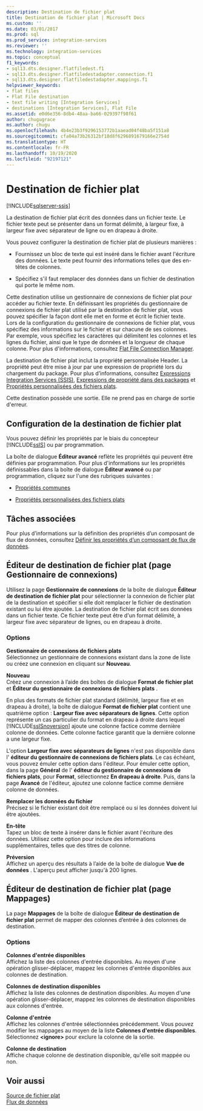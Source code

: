 ```yaml
---
description: Destination de fichier plat
title: Destination de fichier plat | Microsoft Docs
ms.custom: ''
ms.date: 03/01/2017
ms.prod: sql
ms.prod_service: integration-services
ms.reviewer: ''
ms.technology: integration-services
ms.topic: conceptual
f1_keywords:
- sql13.dts.designer.flatfiledest.f1
- sql13.dts.designer.flatfiledestadapter.connection.f1
- sql13.dts.designer.flatfiledestadapter.mappings.f1
helpviewer_keywords:
- flat files
- Flat File destination
- text file writing [Integration Services]
- destinations [Integration Services], Flat File
ms.assetid: e0d6e356-8db4-48aa-ba66-029397f98f61
author: chugugrace
ms.author: chugu
ms.openlocfilehash: 4b4e23b3f9296153772b1aaead04f48ba5f151a8
ms.sourcegitcommit: cfa04a73b26312bf18d8f6296891679166e2754d
ms.translationtype: HT
ms.contentlocale: fr-FR
ms.lasthandoff: 10/19/2020
ms.locfileid: "92197121"
---
```

# <a name="flat-file-destination"></a>Destination de fichier plat

[!INCLUDE[sqlserver-ssis](../../includes/applies-to-version/sqlserver-ssis.md)]


  La destination de fichier plat écrit des données dans un fichier texte. Le fichier texte peut se présenter dans un format délimité, à largeur fixe, à largeur fixe avec séparateur de ligne ou en drapeau à droite.  
  
 Vous pouvez configurer la destination de fichier plat de plusieurs manières :  
  
-   Fournissez un bloc de texte qui est inséré dans le fichier avant l'écriture des données. Le texte peut fournir des informations telles que des en-têtes de colonnes.  
  
-   Spécifiez s'il faut remplacer des données dans un fichier de destination qui porte le même nom.  
  
 Cette destination utilise un gestionnaire de connexions de fichier plat pour accéder au fichier texte. En définissant les propriétés du gestionnaire de connexions de fichier plat utilisé par la destination de fichier plat, vous pouvez spécifier la façon dont elle met en forme et écrit le fichier texte. Lors de la configuration du gestionnaire de connexions de fichier plat, vous spécifiez des informations sur le fichier et sur chacune de ses colonnes. Par exemple, vous spécifiez les caractères qui délimitent les colonnes et les lignes du fichier, ainsi que le type de données et la longueur de chaque colonne. Pour plus d'informations, consultez [Flat File Connection Manager](../../integration-services/connection-manager/flat-file-connection-manager.md).  
  
 La destination de fichier plat inclut la propriété personnalisée Header. La propriété peut être mise à jour par une expression de propriété lors du chargement du package. Pour plus d’informations, consultez [Expressions Integration Services &#40;SSIS&#41;](../../integration-services/expressions/integration-services-ssis-expressions.md), [Expressions de propriété dans des packages](../../integration-services/expressions/use-property-expressions-in-packages.md) et [Propriétés personnalisées des fichiers plats](../../integration-services/data-flow/flat-file-custom-properties.md).  
  
 Cette destination possède une sortie. Elle ne prend pas en charge de sortie d'erreur.  
  
## <a name="configuration-of-the-flat-file-destination"></a>Configuration de la destination de fichier plat  
 Vous pouvez définir les propriétés par le biais du concepteur [!INCLUDE[ssIS](../../includes/ssis-md.md)] ou par programmation.  
  
 La boîte de dialogue **Éditeur avancé** reflète les propriétés qui peuvent être définies par programmation. Pour plus d'informations sur les propriétés définissables dans la boîte de dialogue **Éditeur avancé** ou par programmation, cliquez sur l'une des rubriques suivantes :  
  
-   [Propriétés communes](./set-the-properties-of-a-data-flow-component.md)  
  
-   [Propriétés personnalisées des fichiers plats](../../integration-services/data-flow/flat-file-custom-properties.md)  
  
## <a name="related-tasks"></a>Tâches associées  
 Pour plus d’informations sur la définition des propriétés d’un composant de flux de données, consultez [Définir les propriétés d’un composant de flux de données](../../integration-services/data-flow/set-the-properties-of-a-data-flow-component.md).  
  
## <a name="flat-file-destination-editor-connection-manager-page"></a>Éditeur de destination de fichier plat (page Gestionnaire de connexions)
  Utilisez la page **Gestionnaire de connexions** de la boîte de dialogue **Éditeur de destination de fichier plat** pour sélectionner la connexion de fichier plat de la destination et spécifier si elle doit remplacer le fichier de destination existant ou lui être ajoutée. La destination de fichier plat écrit ses données dans un fichier texte. Ce fichier texte peut être d'un format délimité, à largeur fixe avec séparateur de lignes, ou en drapeau à droite.  
  
### <a name="options"></a>Options  
 **Gestionnaire de connexions de fichiers plats**  
 Sélectionnez un gestionnaire de connexions existant dans la zone de liste ou créez une connexion en cliquant sur **Nouveau**.  
  
 **Nouveau**  
 Créez une connexion à l’aide des boîtes de dialogue **Format de fichier plat** et **Éditeur du gestionnaire de connexions de fichiers plats** .  
  
 En plus des formats de fichier plat standard (délimité, largeur fixe et en drapeau à droite), la boîte de dialogue **Format de fichier plat** contient une quatrième option : **Largeur fixe avec séparateurs de lignes**. Cette option représente un cas particulier du format en drapeau à droite dans lequel [!INCLUDE[ssISnoversion](../../includes/ssisnoversion-md.md)] ajoute une colonne factice comme dernière colonne de données. Cette colonne factice garantit que la dernière colonne a une largeur fixe.  
  
 L'option **Largeur fixe avec séparateurs de lignes** n'est pas disponible dans l' **éditeur du gestionnaire de connexions de fichiers plats**. Le cas échéant, vous pouvez émuler cette option dans l'éditeur. Pour émuler cette option, dans la page **Général** de l' **éditeur du gestionnaire de connexions de fichiers plats**, pour **Format**, sélectionnez **En drapeau à droite**. Puis, dans la page **Avancé** de l'éditeur, ajoutez une colonne factice comme dernière colonne de données.  
  
 **Remplacer les données du fichier**  
 Précisez si le fichier existant doit être remplacé ou si les données doivent lui être ajoutées.  
  
 **En-tête**  
 Tapez un bloc de texte à insérer dans le fichier avant l'écriture des données. Utilisez cette option pour inclure des informations supplémentaires, telles que des titres de colonne.  
  
 **Préversion**  
 Affichez un aperçu des résultats à l’aide de la boîte de dialogue **Vue de données** . L'aperçu peut afficher jusqu'à 200 lignes.  
  
## <a name="flat-file-destination-editor-mappings-page"></a>Éditeur de destination de fichier plat (page Mappages)
  La page **Mappages** de la boîte de dialogue **Éditeur de destination de fichier plat** permet de mapper des colonnes d’entrée à des colonnes de destination.  
  
### <a name="options"></a>Options  
 **Colonnes d'entrée disponibles**  
 Affichez la liste des colonnes d'entrée disponibles. Au moyen d'une opération glisser-déplacer, mappez les colonnes d'entrée disponibles aux colonnes de destination.  
  
 **Colonnes de destination disponibles**  
 Affichez la liste des colonnes de destination disponibles. Au moyen d'une opération glisser-déplacer, mappez les colonnes de destination disponibles aux colonnes d'entrée.  
  
 **Colonne d'entrée**  
 Affichez les colonnes d'entrée sélectionnées précédemment. Vous pouvez modifier les mappages au moyen de la liste **Colonnes d'entrée disponibles**. Sélectionnez **\<ignore>** pour exclure la colonne de la sortie.  
  
 **Colonne de destination**  
 Affiche chaque colonne de destination disponible, qu'elle soit mappée ou non.  
  
## <a name="see-also"></a>Voir aussi  
 [Source de fichier plat](../../integration-services/data-flow/flat-file-source.md)   
 [Flux de données](../../integration-services/data-flow/data-flow.md)  
  

